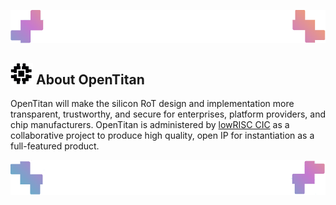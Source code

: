 ![Header image](../images/ottop.png)
## ![OpenTitan logo](../images/otlogo.png) About OpenTitan

OpenTitan will make the silicon RoT design and implementation more transparent, trustworthy, and secure for enterprises, platform providers, and chip manufacturers.
OpenTitan is administered by [lowRISC CIC](../project_governance/lowRISC.md) as a collaborative project to produce high quality, open IP for instantiation as a full-featured product.

![Header image](../images/otbot.png)
